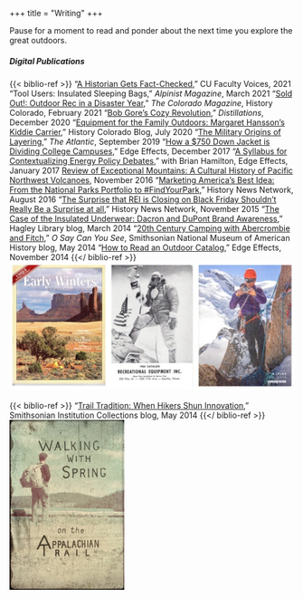 +++
title = "Writing"
+++

Pause for a moment to read and ponder about the next time you explore the great outdoors.

<!--more-->

##### **Digital Publications**
{{< biblio-ref >}}
“[A Historian Gets Fact-Checked](https://connections.cu.edu/stories/cu-faculty-voices-historian-gets-fact-checked),” CU Faculty Voices, 2021
“Tool Users: Insulated Sleeping Bags,” _Alpinist Magazine_, March 2021
“[Sold Out!: Outdoor Rec in a Disaster Year](https://www.historycolorado.org/story/hindsight-2020/2021/01/15/sold-out-outdoor-rec-disaster-year),” _The Colorado Magazine_, History Colorado, February 2021
“[Bob Gore’s Cozy Revolution](https://www.sciencehistory.org/distillations/bob-gores-cozy-revolution),” _Distillations_, December 2020
“[Equipment for the Family Outdoors: Margaret Hansson’s Kiddie Carrier](https://www.historycolorado.org/story/2020/07/08/equipment-family-outdoors),” History Colorado Blog, July 2020
“[The Military Origins of Layering](https://www.theatlantic.com/technology/archive/2019/09/how-military-science-popularized-layered-clothing/597577/),” _The Atlantic_, September 2019
“[How a $750 Down Jacket is Dividing College Campuses](http://edgeeffects.net/canada-goose/),” Edge Effects, December 2017
“[A Syllabus for Contextualizing Energy Policy Debates](http://edgeeffects.net/energy-syllabus/),” with Brian Hamilton, Edge Effects, January 2017
[Review of Exceptional Mountains: A Cultural History of Pacific Northwest Volcanoes](https://networks.h-net.org/node/19397/reviews/154364/gross-weltzien-exceptional-mountains-cultural-history-pacific), November 2016
“[Marketing America’s Best Idea: From the National Parks Portfolio to #FindYourPark](http://historynewsnetwork.org/article/163733),” History News Network, August 2016
“[The Surprise that REI is Closing on Black Friday Shouldn’t Really Be a Surprise at all](http://historynewsnetwork.org/article/161308),” History News Network, November 2015
“[The Case of the Insulated Underwear: Dacron and DuPont Brand Awareness](http://www.hagley.org/librarynews/case-insulated-underwear-dacron-and-dupont-brand-awareness),” Hagley Library blog, March 2014
“[20th Century Camping with Abercrombie and Fitch](http://americanhistory.si.edu/blog/2014/05/camping-with-the-historical-abercrombie-fitch-catalog.html),” _O Say Can You See_, Smithsonian National Museum of American History blog, May 2014
“[How to Read an Outdoor Catalog](http://edgeeffects.net/help-ive-got-gas/),” Edge Effects, November 2014
{{</ biblio-ref >}}
![Outdoor Catalog Covers](../../../images/catalog-covers.jpg)
&#32;
&#32;\
&#32;\
{{< biblio-ref >}}
“[Trail Tradition: When Hikers Shun Innovation](http://si-siris.blogspot.com/2014/05/trail-tradition-when-hikers-shun.html),” Smithsonian Institution Collections blog, May 2014
{{</ biblio-ref >}}
![Appalachian Trail Book](../../../images/walking-with-spring-e1489976803300.jpg)